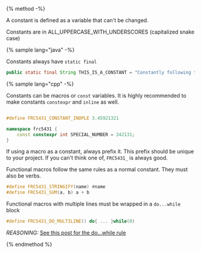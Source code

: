 {% method -%}

A constant is defined as a variable that can't be changed.

Constants are in ALL\_UPPERCASE\_WITH\_UNDERSCORES (capitalized snake case)

{% sample lang="java" -%}

Constants always have `static final`

```java
public static final String THIS_IS_A_CONSTANT = "Constantly following the rules!";
```

{% sample lang="cpp" -%}

Constants can be macros or `const` variables. It is highly recommended to make constants `constexpr` and `inline` as well.

```cpp

#define FRC5431_CONSTANT_INOPLE 3.45921321 

namespace frc5431 {
    const constexpr int SPECIAL_NUMBER = 342131;
}

```

If using a macro as a constant, always prefix it. This prefix should be unique to your project. If you can't think one of, `FRC5431_` is always good.

Functional macros follow the same rules as a normal constant. They must also be verbs.

```cpp
#define FRC5431_STRINGIFY(name) #name
#define FRC5431_SUM(a, b) a + b
```
Functional macros with multiple lines must be wrapped in a `do...while` block

```cpp
#define FRC5431_DO_MULTILINE() do{ ... }while(0)
```

*REASONING:* [See this post for the do...while rule](https://stackoverflow.com/a/1067238)

{% endmethod %}

